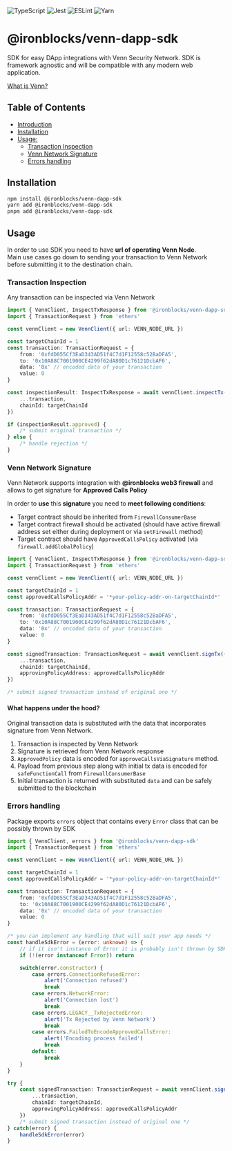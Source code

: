 ![TypeScript](https://img.shields.io/badge/typescript-%23007ACC.svg?style=for-the-badge&logo=typescript&logoColor=white)
![Jest](https://img.shields.io/badge/-jest-%23C21325?style=for-the-badge&logo=jest&logoColor=white)
![ESLint](https://img.shields.io/badge/ESLint-4B3263?style=for-the-badge&logo=eslint&logoColor=white)
![Yarn](https://img.shields.io/badge/yarn-%232C8EBB.svg?style=for-the-badge&logo=yarn&logoColor=white)

# @ironblocks/venn-dapp-sdk
SDK for easy DApp integrations with Venn Security Network. SDK is framework agnostic and will be compatible with any modern web application.

[What is Venn?](https://docs.venn.build/)

## Table of Contents
- [Introduction](#ironblocksvenn-dapp-sdk)
- [Installation](#installation)
- [Usage:](#usage)
    - [Transaction Inspection](#transaction-inspection)
    - [Venn Network Signature](#venn-network-signature)
    - [Errors handling](#errors-handling)



## Installation

```bash
npm install @ironblocks/venn-dapp-sdk
yarn add @ironblocks/venn-dapp-sdk
pnpm add @ironblocks/venn-dapp-sdk
```

## Usage

In order to use SDK you need to have **url of operating Venn Node**.  
Main use cases go down to sending your transaction to Venn Network before submitting it to the destination chain.

### Transaction Inspection

Any transaction can be inspected via Venn Network
```ts
import { VennClient, InspectTxResponse } from '@ironblocks/venn-dapp-sdk'
import { TransactionRequest } from 'ethers'

const vennClient = new VennClient({ url: VENN_NODE_URL })

const targetChainId = 1
const transaction: TransactionRequest = {
    from: '0xfdD055Cf3EaD343AD51f4C7d1F12558c52BaDFA5',
    to: '0x10A88C7001900CE4299f62dA80D1c76121DcbAF6',
    data: '0x' // encoded data of your transaction
    value: 0
}

const inspectionResult: InspectTxResponse = await vennClient.inspectTx({
    ...transaction,
    chainId: targetChainId
})

if (inspectionResult.approved) {
    /* submit original transaction */
} else {
    /* handle rejection */
}
```

### Venn Network Signature
Venn Network supports integration with **@ironblocks web3 firewall** and allows to get signature
for **Approved Calls Policy**

In order to **use** this **signature** you need to **meet following conditions**:
- Target contract should be inherited from `FirewallConsumerBase`
- Target contract firewall should be activated (should have active firewall address set either during deployment or via `setFirewall` method)
- Target contract should have `ApprovedCallsPolicy` activated (via `firewall.addGlobalPolicy`)

```ts
import { VennClient, InspectTxResponse } from '@ironblocks/venn-dapp-sdk'
import { TransactionRequest } from 'ethers'

const vennClient = new VennClient({ url: VENN_NODE_URL })

const targetChainId = 1
const approvedCallsPolicyAddr = '*your-policy-addr-on-targetChainId*'

const transaction: TransactionRequest = {
    from: '0xfdD055Cf3EaD343AD51f4C7d1F12558c52BaDFA5',
    to: '0x10A88C7001900CE4299f62dA80D1c76121DcbAF6',
    data: '0x' // encoded data of your transaction
    value: 0
}

const signedTransaction: TransactionRequest = await vennClient.signTx({
    ...transaction,
    chainId: targetChainId,
    approvingPolicyAddress: approvedCallsPolicyAddr
})

/* submit signed transaction instead of original one */
```

#### What happens under the hood?

Original transaction data is substituted with the data that incorporates signature from Venn Network.

1. Transaction is inspected by Venn Network
2. Signature is retrieved from Venn Network response
3. `ApprovedPolicy` data is encoded for `approveCallsViaSignature` method.
4. Payload from previous step along with initial tx data is encoded for `safeFunctionCall` from `FirewallConsumerBase`
5. Initial transaction is returned with substituted `data` and can be safely submitted to the blockchain

### Errors handling

Package exports `errors` object that contains every `Error` class that can be possibly thrown by SDK

```ts
import { VennClient, errors } from '@ironblocks/venn-dapp-sdk'
import { TransactionRequest } from 'ethers'

const vennClient = new VennClient({ url: VENN_NODE_URL })

const targetChainId = 1
const approvedCallsPolicyAddr = '*your-policy-addr-on-targetChainId*'

const transaction: TransactionRequest = {
    from: '0xfdD055Cf3EaD343AD51f4C7d1F12558c52BaDFA5',
    to: '0x10A88C7001900CE4299f62dA80D1c76121DcbAF6',
    data: '0x' // encoded data of your transaction
    value: 0
}

/* you can implement any handling that will suit your app needs */
const handleSdkError = (error: unknown) => {
    // if it isn't instance of Error it is probably isn't thrown by SDK
    if (!(error instanceof Error)) return

    switch(error.constructor) {
        case errors.ConnectionRefusedError:
            alert('Connection refused')
            break
        case errors.NetworkError:
            alert('Connection lost')
            break
        case errors.LEGACY__TxRejectedError:
            alert('Tx Rejected by Venn Network')
            break
        case errors.FailedToEncodeApprovedCallsError:
            alert('Encoding process failed')
            break
        default:
            break
    }
}

try {
    const signedTransaction: TransactionRequest = await vennClient.signTx({
        ...transaction,
        chainId: targetChainId,
        approvingPolicyAddress: approvedCallsPolicyAddr
    })
    /* submit signed transaction instead of original one */
} catch(error) {
    handleSdkError(error)
}
```